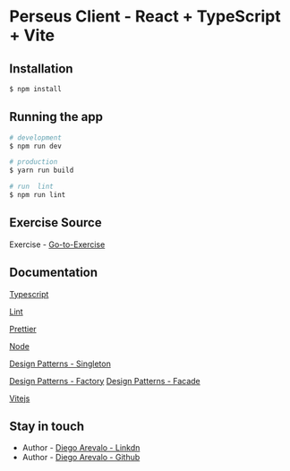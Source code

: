 # Perseus Client - React + TypeScript + Vite

## Installation

```bash
$ npm install
```

## Running the app

```bash
# development
$ npm run dev

# production
$ yarn run build

# run  lint
$ npm run lint

```

## Exercise Source
Exercise - [Go-to-Exercise](https://gist.github.com/rrborg/5451127a7ae5cde6935b279ea509d2d8)
## Documentation
[Typescript](https://www.typescriptlang.org/)

[Lint](https://eslint.org/)

[Prettier](https://prettier.io/)

[Node](https://nodejs.org/es)

[Design Patterns - Singleton](https://refactoring.guru/design-patterns/singleton)

[Design Patterns - Factory](https://refactoring.guru/design-patterns/factory-method)
[Design Patterns - Facade](https://refactoring.guru/design-patterns/facade)

[Vitejs](https://vitejs.dev/)
## Stay in touch

- Author - [Diego Arevalo - Linkdn](https://www.linkedin.com/in/diego2000avelar/)
- Author - [Diego Arevalo - Github](https://github.com/diegoareval)




